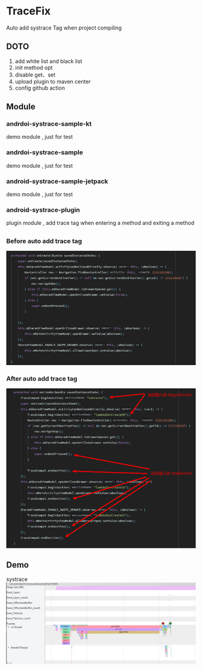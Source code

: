 # TraceFix
Auto add  systrace Tag when project compiling 

## DOTO
1. add white list and black list 
3. init method opt
4. disable get、set 
5. upload plugin to maven center
6. config github action 

## Module
### andrdoi-systrace-sample-kt 
demo module , just for test

### andrdoi-systrace-sample
demo module , just for test

### android-systrace-sample-jetpack
demo module , just for test

### android-systrace-plugin
plugin module , add trace tag when entering a method and exiting a method

## 
### Before auto add trace tag
![Demo](/pic/before_trace_tag_add.png)

### After auto add trace tag
![Demo](/pic/after_trace_tag_add.png)

## Demo
systrace 
![Demo](/pic/systrace_demo.png)